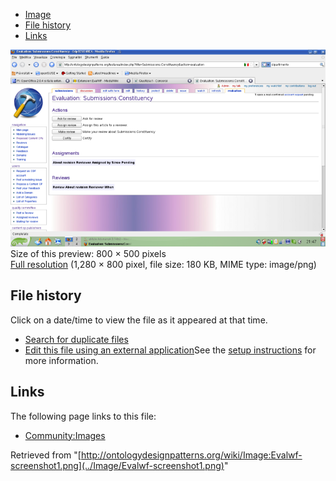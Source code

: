 * [Image](../Image/Evalwf-screenshot1.png#file)
* [File history](../Image/Evalwf-screenshot1.png#filehistory)
* [Links](../Image/Evalwf-screenshot1.png#filelinks)

[![Image:Evalwf-screenshot1.png](../images/thumb/1/11/Evalwf-screenshot1.png/800px-Evalwf-screenshot1.png)](../images/1/11/Evalwf-screenshot1.png)  
Size of this preview: 800 × 500 pixels  
[Full resolution](../images/1/11/Evalwf-screenshot1.png)‎ (1,280 × 800 pixel, file size: 180 KB, MIME type: image/png)

## File history

Click on a date/time to view the file as it appeared at that time.



  
* [Search for duplicate files](http://ontologydesignpatterns.org/wiki/Special:FileDuplicateSearch/Evalwf-screenshot1.png "Special:FileDuplicateSearch/Evalwf-screenshot1.png")
* [Edit this file using an external application](http://ontologydesignpatterns.org/wiki/index.php?title=Image:Evalwf-screenshot1.png&action=edit&externaledit=true&mode=file "Image:Evalwf-screenshot1.png")See the [setup instructions](http://www.mediawiki.org/wiki/Manual:External_editors "http://www.mediawiki.org/wiki/Manual:External_editors") for more information.

## Links



The following page links to this file:


* [Community:Images](../Community/Images "Community:Images")


Retrieved from "[http://ontologydesignpatterns.org/wiki/Image:Evalwf-screenshot1.png](../Image/Evalwf-screenshot1.png)"